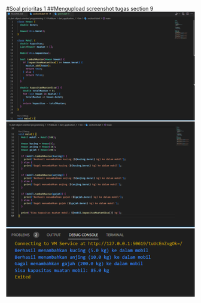 #Soal prioritas 1
##Mengupload screenshot tugas section 9
![upload_Prioritas1](Prioritas1.png)
![upload_Pprioritas1](Pprioritas1.png)
![upload_output_prioritas1](output%20prioritas1.png)
